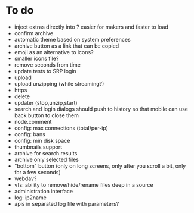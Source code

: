 # To do
- inject extras directly into <head> ? easier for makers and faster to load
- confirm archive
- automatic theme based on system preferences
- archive button as a link that can be copied
- emoji as an alternative to icons?
- smaller icons file?
- remove seconds from time
- update tests to SRP login
- upload
- upload unzipping (while streaming?)
- https
- delete
- updater (stop,unzip,start)
- search and login dialogs should push to history so that mobile can use back button to close them
- node.comment
- config: max connections (total/per-ip)
- config: bans
- config: min disk space
- thumbnails support
- archive for search results
- archive only selected files
- "bottom" button (only on long screens, only after you scroll a bit, only for a few seconds)
- webdav?
- vfs: ability to remove/hide/rename files deep in a source
- administration interface
- log: ip2name
- apis in separated log file with parameters?
